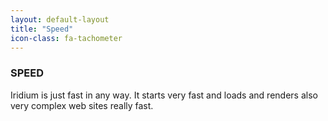 ```yaml
---
layout: default-layout
title: "Speed"
icon-class: fa-tachometer
---
```


### SPEED ###
Iridium is just fast in any way. It starts very fast and loads and renders also very complex web sites really fast.